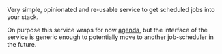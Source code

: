
Very simple, opinionated and re-usable service to get scheduled jobs into your stack.

On purpose this service wraps for now [agenda](https://github.com/agenda/agenda), but the interface of the service is generic enough to potentially move to another job-scheduler in the future.

